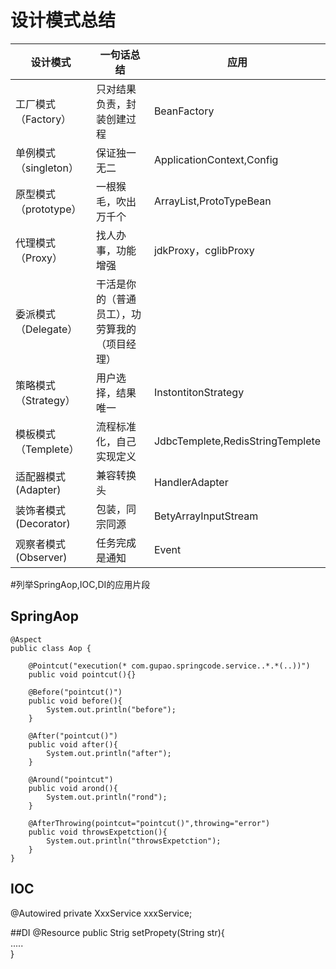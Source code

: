 # 设计模式总结
| 设计模式 | 一句话总结 | 应用 |
| -------------- | -------------- |--------------|
| 工厂模式（Factory） | 只对结果负责，封装创建过程 | BeanFactory|
|单例模式（singleton）|保证独一无二|ApplicationContext,Config|
|原型模式（prototype）|一根猴毛，吹出万千个|ArrayList,ProtoTypeBean|
|代理模式（Proxy）|找人办事，功能增强|jdkProxy，cglibProxy|
|委派模式（Delegate）|干活是你的（普通员工），功劳算我的（项目经理）||
|策略模式（Strategy）|用户选择，结果唯一|InstontitonStrategy|
|模板模式（Templete）|流程标准化，自己实现定义|JdbcTemplete,RedisStringTemplete|
|适配器模式(Adapter)|兼容转换头|HandlerAdapter|
|装饰者模式(Decorator)|包装，同宗同源|BetyArrayInputStream|
|观察者模式(Observer)|任务完成是通知|Event|

#列举SpringAop,IOC,DI的应用片段
## SpringAop
```
@Aspect
public class Aop {

	@Pointcut("execution(* com.gupao.springcode.service..*.*(..))")
	public void pointcut(){}

	@Before("pointcut()")
	public void before(){
		System.out.println("before");
	}

	@After("pointcut()")
	public void after(){
		System.out.println("after");
	}

	@Around("pointcut")
	public void arond(){
		System.out.println("rond");
	}

	@AfterThrowing(pointcut="pointcut()",throwing="error")
	public void throwsExpetction(){
		System.out.println("throwsExpetction");
	}
}
```

## IOC
@Autowired
private XxxService xxxService;

##DI 
@Resource
public Strig setPropety(String str){    
.....   
}



